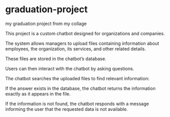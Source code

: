 # graduation-project
my graduation project from my collage


This project is a custom chatbot designed for organizations and companies.

The system allows managers to upload files containing information about employees, the organization, its services, and other related details.

These files are stored in the chatbot’s database.

Users can then interact with the chatbot by asking questions.

The chatbot searches the uploaded files to find relevant information:

If the answer exists in the database, the chatbot returns the information exactly as it appears in the file.

If the information is not found, the chatbot responds with a message informing the user that the requested data is not available.
